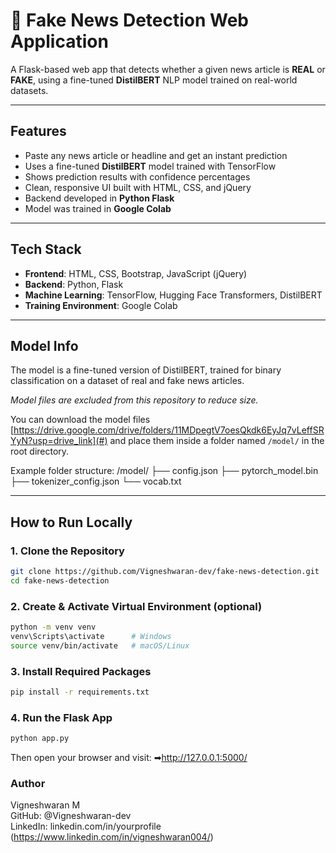 # 📰 Fake News Detection Web Application

A Flask-based web app that detects whether a given news article is **REAL** or **FAKE**, using a fine-tuned **DistilBERT** NLP model trained on real-world datasets.

---

## Features

-  Paste any news article or headline and get an instant prediction
-  Uses a fine-tuned **DistilBERT** model trained with TensorFlow
-  Shows prediction results with confidence percentages
-  Clean, responsive UI built with HTML, CSS, and jQuery
-  Backend developed in **Python Flask**
-  Model was trained in **Google Colab**

---

## Tech Stack

- **Frontend**: HTML, CSS, Bootstrap, JavaScript (jQuery)
- **Backend**: Python, Flask
- **Machine Learning**: TensorFlow, Hugging Face Transformers, DistilBERT
- **Training Environment**: Google Colab

---

## Model Info

The model is a fine-tuned version of DistilBERT, trained for binary classification on a dataset of real and fake news articles.

 *Model files are excluded from this repository to reduce size.*

You can download the model files [https://drive.google.com/drive/folders/11MDpegtV7oesQkdk6EyJq7vLeffSRYyN?usp=drive_link](#) and place them inside a folder named `/model/` in the root directory.

Example folder structure:
/model/
├── config.json
├── pytorch_model.bin
├── tokenizer_config.json
└── vocab.txt

---

## How to Run Locally

### 1. Clone the Repository
```bash
git clone https://github.com/Vigneshwaran-dev/fake-news-detection.git
cd fake-news-detection
```

### 2. Create & Activate Virtual Environment (optional)

```bash
python -m venv venv
venv\Scripts\activate      # Windows
source venv/bin/activate   # macOS/Linux
```

### 3. Install Required Packages

```bash
pip install -r requirements.txt
```

### 4. Run the Flask App

```bash
python app.py
```

Then open your browser and visit:
➡http://127.0.0.1:5000/

### Author

Vigneshwaran M  
  GitHub: @Vigneshwaran-dev  
  LinkedIn: linkedin.com/in/yourprofile (https://www.linkedin.com/in/vigneshwaran004/)
